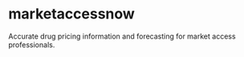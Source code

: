 # marketaccessnow
Accurate drug pricing information and forecasting for market access professionals.
